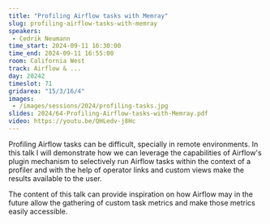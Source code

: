 ```yaml
---
title: "Profiling Airflow tasks with Memray"
slug: profiling-airflow-tasks-with-memray
speakers:
 - Cedrik Neumann
time_start: 2024-09-11 16:30:00
time_end: 2024-09-11 16:55:00
room: California West
track: Airflow & ...
day: 20242
timeslot: 71
gridarea: "15/3/16/4"
images: 
 - /images/sessions/2024/profiling-tasks.jpg
slides: 2024/64-Profiling-Airflow-tasks-with-Memray.pdf
video: https://youtu.be/QHLedv-j8Hc
---
```


Profiling Airflow tasks can be difficult, specially in remote environments. In this talk I will demonstrate how we can leverage the capabilities of Airflow's plugin mechanism to selectively run Airflow tasks within the context of a profiler and with the help of operator links and custom views make the results available to the user.
 
The content of this talk can provide inspiration on how Airflow may in the future allow the gathering of custom task metrics and make those metrics easily accessible.